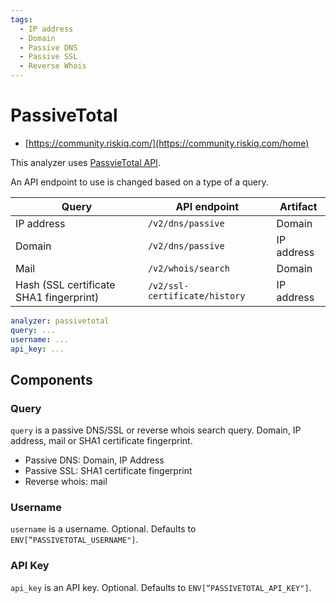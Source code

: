 ```yaml
---
tags:
  - IP address
  - Domain
  - Passive DNS
  - Passive SSL
  - Reverse Whois
---
```


# PassiveTotal

- [https://community.riskiq.com/](https://community.riskiq.com/home)

This analyzer uses [PassvieTotal API](https://api.passivetotal.org/index.html).

An API endpoint to use is changed based on a type of a query.

| Query                                   | API endpoint                  | Artifact   |
| --------------------------------------- | ----------------------------- | ---------- |
| IP address                              | `/v2/dns/passive`             | Domain     |
| Domain                                  | `/v2/dns/passive`             | IP address |
| Mail                                    | `/v2/whois/search`            | Domain     |
| Hash (SSL certificate SHA1 fingerprint) | `/v2/ssl-certificate/history` | IP address |

```yaml
analyzer: passivetotal
query: ...
username: ...
api_key: ...
```

## Components

### Query

`query` is a passive DNS/SSL or reverse whois search query. Domain, IP address, mail or SHA1 certificate fingerprint.

- Passive DNS: Domain, IP Address
- Passive SSL: SHA1 certificate fingerprint
- Reverse whois: mail

### Username

`username` is a username. Optional. Defaults to `ENV[”PASSIVETOTAL_USERNAME"]`.

### API Key

`api_key` is an API key. Optional. Defaults to `ENV[”PASSIVETOTAL_API_KEY"]`.
